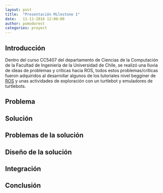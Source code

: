 ```yaml
---
layout: post
title:  "Presentación Milestone 1"
date:   11-11-2016 12:00:00
author: pomodorest
categories: proyect
---
```


## Introducción 
Dentro del curso CC5407 del departamento de Ciencias de la Computación de la Facultad de Ingeniería de la Universidad de Chile, se realizó una lluvia de ideas de problemas y críticas hacia ROS, todos estos problemas/críticas fueron adquiridos al desarrollar algunos de los tutoriales nivel begginer de [ROS](http://wiki.ros.org/ROS/Tutorials) y unas actividades de exploración con un turtlebot y emuladores de turtlebots.


## Problema

## Solución 

## Problemas de la solución

## Diseño de la solución

## Integración

## Conclusión 
